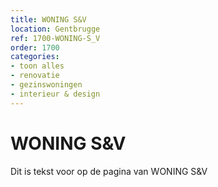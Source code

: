 ```yaml
---
title: WONING S&V
location: Gentbrugge
ref: 1700-WONING-S_V
order: 1700
categories:
- toon alles
- renovatie
- gezinswoningen
- interieur & design
---
```

# WONING S&V

Dit is tekst voor op de pagina van WONING S&V